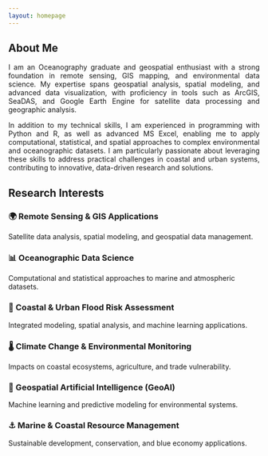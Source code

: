 ```yaml
---
layout: homepage
---
```


<h2>About Me</h2>
<div style="text-align: justify;">
  <p>
    I am an Oceanography graduate and geospatial enthusiast with a strong foundation in remote sensing, GIS mapping, and environmental data science. My expertise spans geospatial analysis, spatial modeling, and advanced data visualization, with proficiency in tools such as ArcGIS, SeaDAS, and Google Earth Engine for satellite data processing and geographic analysis.
  </p>
  <p>
    In addition to my technical skills, I am experienced in programming with Python and R, as well as advanced MS Excel, enabling me to apply computational, statistical, and spatial approaches to complex environmental and oceanographic datasets. I am particularly passionate about leveraging these skills to address practical challenges in coastal and urban systems, contributing to innovative, data-driven research and solutions.
  </p>
</div>

<h2>Research Interests</h2>

<h3>🌍 Remote Sensing & GIS Applications</h3>
<p>Satellite data analysis, spatial modeling, and geospatial data management.</p>

<h3>📊 Oceanographic Data Science</h3>
<p>Computational and statistical approaches to marine and atmospheric datasets.</p>

<h3>🌊 Coastal & Urban Flood Risk Assessment</h3>
<p>Integrated modeling, spatial analysis, and machine learning applications.</p>

<h3>🌡️ Climate Change & Environmental Monitoring</h3>
<p>Impacts on coastal ecosystems, agriculture, and trade vulnerability.</p>

<h3>🤖 Geospatial Artificial Intelligence (GeoAI)</h3>
<p>Machine learning and predictive modeling for environmental systems.</p>

<h3>⚓ Marine & Coastal Resource Management</h3>
<p>Sustainable development, conservation, and blue economy applications.</p>


